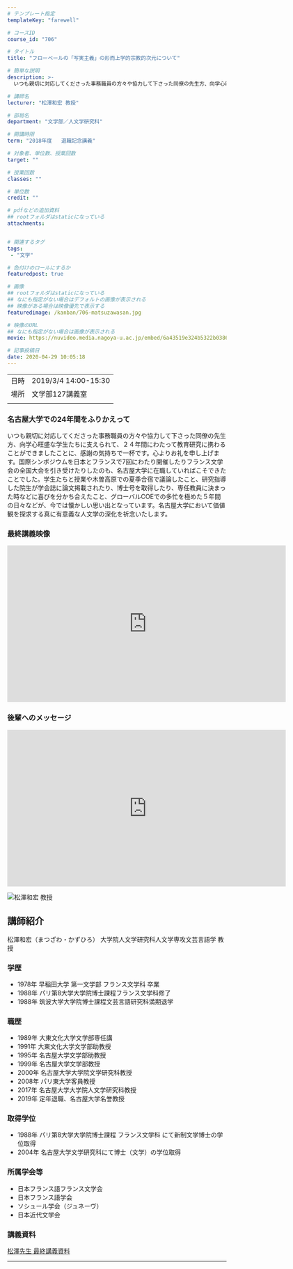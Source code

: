 ```yaml
---
# テンプレート指定
templateKey: "farewell"

# コースID
course_id: "706"

# タイトル
title: "フローベールの「写実主義」の形而上学的宗教的次元について"

# 簡単な説明
description: >-
  いつも親切に対応してくださった事務職員の方々や協力して下さった同僚の先生方、向学心旺盛な学生たちに支えられて、２４年間にわたって教育研究に携わることができましたことに、感謝の気持ちで一杯です。心よりお礼を申し上げます。国際シンポジウムを日本とフランスで7回にわたり開催したりフランス文学会の全国大会を引き受けたりしたのも、名古屋大学に在職していればこそできたことでした。学生たちと授業や木曽高原 ....

# 講師名
lecturer: "松澤和宏 教授"

# 部局名
department: "文学部／人文学研究科"

# 開講時限
term: "2018年度	退職記念講義"

# 対象者、単位数、授業回数
target: ""

# 授業回数
classes: ""

# 単位数
credit: ""

# pdfなどの追加資料
## rootフォルダはstaticになっている
attachments:


# 関連するタグ
tags:
 - "文学"

# 色付けのロールにするか
featuredpost: true

# 画像
## rootフォルダはstaticになっている
## なにも指定がない場合はデフォルトの画像が表示される
## 映像がある場合は映像優先で表示する
featuredimage: /kanban/706-matsuzawasan.jpg

# 映像のURL
## なにも指定がない場合は画像が表示される
movie: https://nuvideo.media.nagoya-u.ac.jp/embed/6a43519e324b5322b03866bc2d5e3577584c8940

# 記事投稿日
date: 2020-04-29 10:05:18
---
```


|   |   |
|---|---|
| 日時 | 2019/3/4  14:00-15:30 |
| 場所 | 文学部127講義室 |
|   |   |


### 名古屋大学での24年間をふりかえって


いつも親切に対応してくださった事務職員の方々や協力して下さった同僚の先生方、向学心旺盛な学生たちに支えられて、２４年間にわたって教育研究に携わることができましたことに、感謝の気持ちで一杯です。心よりお礼を申し上げます。国際シンポジウムを日本とフランスで7回にわたり開催したりフランス文学会の全国大会を引き受けたりしたのも、名古屋大学に在職していればこそできたことでした。学生たちと授業や木曽高原での夏季合宿で議論したこと、研究指導した院生が学会誌に論文掲載されたり、博士号を取得したり、専任教員に決まった時などに喜びを分かち合えたこと、グローバルCOEでの多忙を極めた５年間の日々などが、今では懐かしい思い出となっています。名古屋大学において価値観を探求する真に有意義な人文学の深化を祈念いたします。

### 最終講義映像

<iframe src="https://nuvideo.media.nagoya-u.ac.jp/embed/6a43519e324b5322b03866bc2d5e3577584c8940" width="640" height="360" frameborder="0" allowfullscreen></iframe>


### 後輩へのメッセージ

<iframe src="https://nuvideo.media.nagoya-u.ac.jp/embed/60fc66f479db6574bdc528c7fa4d0f0d407d0fba" width="640" height="360" frameborder="0" allowfullscreen></iframe>



<p>

![松澤和宏 教授](https://ocw.nagoya-u.jp/files/706/matsuzawasan.jpg) </p>

## 講師紹介
松澤和宏（まつざわ・かずひろ） 大学院人文学研究科人文学専攻文芸言語学 教授

### 学歴
* 1978年 早稲田大学 第一文学部 フランス文学科  卒業
* 1988年 パリ第8大学大学院博士課程フランス文学科修了
* 1988年 筑波大学大学院博士課程文芸言語研究科満期退学

### 職歴
* 1989年 大東文化大学文学部専任講
* 1991年 大東文化大学文学部助教授
* 1995年 名古屋大学文学部助教授
* 1999年 名古屋大学文学部教授
* 2000年 名古屋大学大学院文学研究科教授
* 2008年 パリ東大学客員教授
* 2017年 名古屋大学大学院人文学研究科教授
* 2019年 定年退職、名古屋大学名誉教授


### 取得学位
* 1988年 パリ第8大学大学院博士課程 フランス文学科 にて新制文学博士の学位取得
* 2004年 名古屋大学文学研究科にて博士（文学）の学位取得


### 所属学会等

* 日本フランス語フランス文学会
* 日本フランス語学会
* ソシュール学会（ジュネーヴ）
* 日本近代文学会








### 講義資料

[松澤先生 最終講義資料](https://ocw.nagoya-u.jp/files/706/last_lecture_new.pdf) 

-----